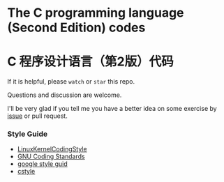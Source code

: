 # The C programming language (Second Edition) codes
# C 程序设计语言（第2版）代码

If it is helpful, please `watch` or `star` this repo.

Questions and discussion are welcome.

I'll be very glad if you tell me you have a better idea on some exercise by [issue](https://github.com/raoyi/the-c-programming-language/issues/new) or pull request.

### Style Guide

- [LinuxKernelCodingStyle](http://www.maultech.com/chrislott/resources/cstyle/LinuxKernelCodingStyle.txt)
- [GNU Coding Standards](http://www.gnu.org/prep/standards/standards.html)
- [google style guid](https://google.github.io/styleguide/cppguide.html)
- [cstyle](http://www.maultech.com/chrislott/resources/cstyle/)
